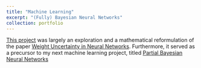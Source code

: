 ```yaml
---
title: "Machine Learning"
excerpt: "(Fully) Bayesian Neural Networks"
collection: portfolio
---
```


[This project](https://github.com/emadzadegan/emadzadegan.github.io/blob/master/files/BNN.pdf) was largely an exploration and a mathematical reformulation of the paper [Weight Uncertainty in Neural Networks](https://arxiv.org/pdf/1505.05424.pdf). Furthermore, it served as a precursor to my next machine learning project, titled [Partial Bayesian Neural Networks](https://emadzadegan.github.io/portfolio/portfolio-1/)
